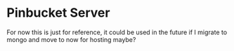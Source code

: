 # Pinbucket Server

For now this is just for reference, it could be used in the future if I migrate to mongo
and move to now for hosting maybe?
